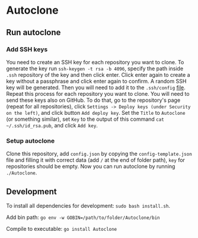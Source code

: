 # Autoclone

## Run autoclone

### Add SSH keys
You need to create an SSH key for each repository you want to clone. To generate the key run `ssh-keygen -t rsa -b 4096`,
specify the path inside `.ssh` repository of the key and then click enter. Click enter again to create a key without
a passphrase and click enter again to confirm. A random SSH key will be generated. Then you will need to add it to
the `.ssh/config` [file](https://phoenixnap.com/kb/ssh-config). Repeat this process for each repository
you want to clone. You will need to send these keys also on GitHub. To do that, go to the repository's page (repeat for all repositories),
click `Settings -> Deploy keys (under Security on the left)`, and click button `Add deploy key`. 
Set the `Title` to `Autoclone` (or something similar), set `Key` to the output of this command `cat ~/.ssh/id_rsa.pub`, 
and click `Add key`.

### Setup autoclone
Clone this repository,  add `config.json` by copying the `config-template.json` file
and filling it with correct data (add `/` at the end of folder path), `key` for repositories should be empty.
Now you can run autoclone by running `./Autoclone`.

## Development
To install all dependencies for development: `sudo bash install.sh`.

Add bin path: `go env -w GOBIN=/path/to/folder/Autoclone/bin`

Compile to executable: `go install Autoclone`
